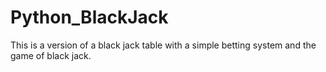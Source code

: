 # Python_BlackJack
This is a version of a black jack table with a simple betting system and the game of black jack. 
